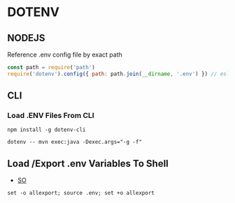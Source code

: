 # DOTENV

## NODEJS

Reference .env config file by exact path

```javascript
const path = require('path')
require('dotenv').config({ path: path.join(__dirname, '.env') }) // eslint-disable-line global-require
```

## CLI

### Load .ENV Files From CLI

```console
npm install -g dotenv-cli
```

```console
dotenv -- mvn exec:java -Dexec.args="-g -f"
```

## Load /Export .env Variables To Shell

- [SO](https://stackoverflow.com/questions/19331497/set-environment-variables-from-file-of-key-pair-values)

```console
set -o allexport; source .env; set +o allexport
```
